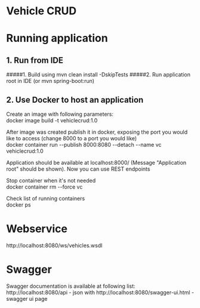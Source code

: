 # Vehicle CRUD

# Running application
## 1. Run from IDE
#####1. Build using mvn clean install -DskipTests
#####2. Run application root in IDE (or mvn spring-boot:run)

## 2. Use Docker to host an application

Create an image with following parameters:<br>
docker image build -t vehiclecrud:1.0
<p>
After image was created publish it in docker, exposing the port you would like to access (change 8000 to a port you would like)<br>
docker container run --publish 8000:8080 --detach --name vc vehiclecrud:1.0
<p>
Application should be available at localhost:8000/ (Message "Application root" should be shown). Now you can use REST endpoints 
<p>
Stop container when it's not needed<br>
docker container rm --force vc
<p>
Check list of running containers<br>
docker ps

# Webservice
http://localhost:8080/ws/vehicles.wsdl

# Swagger
Swagger documentation is available at following list:
http://localhost:8080/api - json with 
http://localhost:8080/swagger-ui.html - swagger ui page
